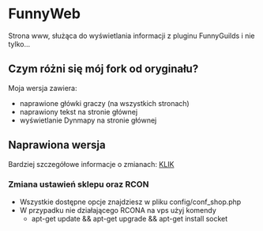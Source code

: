 # FunnyWeb
Strona www, służąca do wyświetlania informacji z pluginu FunnyGuilds i nie tylko...

## Czym różni się mój fork od oryginału?
Moja wersja zawiera:
- naprawione główki graczy (na wszystkich stronach)
- naprawiony tekst na stronie głównej
- wyświetlanie Dynmapy na stronie głównej

## Naprawiona wersja
Bardziej szczegółowe informacje o zmianach: [KLIK](https://github.com/ProcesorDEV/FunnyWeb/blob/master/README-FIXES.md)

### Zmiana ustawień sklepu oraz RCON
* Wszystkie dostępne opcje znajdziesz w pliku config/conf_shop.php
* W przypadku nie działającego RCONA na vps użyj komendy
  * apt-get update && apt-get upgrade && apt-get install socket
